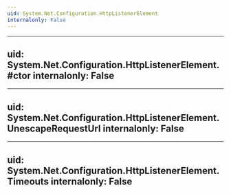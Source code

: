 ```yaml
---
uid: System.Net.Configuration.HttpListenerElement
internalonly: False
---
```


---
uid: System.Net.Configuration.HttpListenerElement.#ctor
internalonly: False
---

---
uid: System.Net.Configuration.HttpListenerElement.UnescapeRequestUrl
internalonly: False
---

---
uid: System.Net.Configuration.HttpListenerElement.Timeouts
internalonly: False
---

